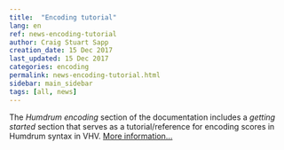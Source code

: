 ```yaml
---
title:  "Encoding tutorial"
lang: en
ref: news-encoding-tutorial
author: Craig Stuart Sapp
creation_date: 15 Dec 2017
last_updated: 15 Dec 2017
categories: encoding 
permalink: news-encoding-tutorial.html
sidebar: main_sidebar
tags: [all, news]
---
```


The *Humdrum encoding* section of the documentation includes
a *getting started* section that serves as a tutorial/reference
for encoding scores in Humdrum syntax in VHV.  [More information...](/humdrum/getting_started)



